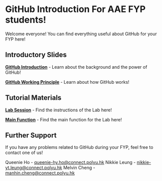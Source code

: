 # GitHub Introduction For AAE FYP students!
Welcome everyone! You can find everything useful about GitHub for your FYP here!
## Introductory Slides
<a href="What is GitHub.pdf"><strong>GitHub Introduction</strong></a> - Learn about the background and the power of GitHub!

<a href="GitHub Working Principle.pdf"><strong>GitHub Working Principle</strong></a> - Learn about how GitHub works!

## Tutorial Materials
<a href="Workshop Lab.pdf"><strong>Lab Session</strong></a> - Find the instructions of the Lab here!

<a href="LabMain.py"><strong>Main Function</strong></a> - Find the main function for the Lab here!

## Further Support
If you have any problems related to GitHub during your FYP, feel free to contact one of us!

Queenie Ho - queenie-hy.ho@connect.polyu.hk
Nikkie Leung - nikkie-yt.leung@connect.polyu.hk
Melvin Cheng - manhin.cheng@connect.polyu.hk
